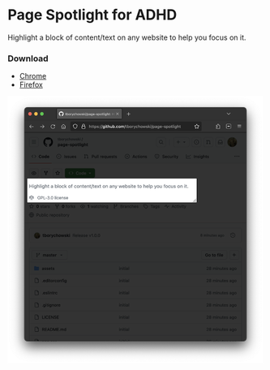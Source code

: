 # Page Spotlight for ADHD
Highlight a block of content/text on any website to help you focus on it.

### Download
* [Chrome](https://chrome.google.com/webstore/detail/page-spotlight/jijknlgdhinhfojicbmblgachgnecbph)
* [Firefox](https://addons.mozilla.org/en-US/firefox/addon/page-spotlight/)

![Page Spotlight for ADHD](assets/screen.png)
